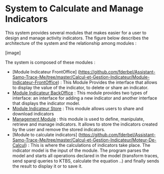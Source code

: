  
System to Calculate and Manage Indicators
========

This system provides several modules that makes  easier for a user to design and manage activity indicators.
The figure below describes the architecture of the system and the relationship among modules :

[image]


The system is composed of these modules :
 - [Module Indicateur FrontOffice] (https://github.com/fderbel/Assistant-Samo-Trace-Me/tree/master/Calcul-et-Gestion-Indicateur/Module-Indicateur-FrontOffice) : This Module Provides the interface that allows to display the value of the indicator, to delete or share an indicator.
 - [Module Indicateur BackOffice](https://github.com/fderbel/Assistant-Samo-Trace-Me/tree/master/Calcul-et-Gestion-Indicateur/Module-Indicateur-BackOffice) : This module provides two types of interface: an interface for adding a new indicator and another interface that displays the indicator model.
 - [Module Indicateur Store](https://github.com/fderbel/Assistant-Samo-Trace-Me/tree/master/Calcul-et-Gestion-Indicateur/Module-Indicateur-Store) : This module allows users to share and download indicators
 - [Management Module]() : this module is used to define, manipulate, retrieve and manage indicators. It allows to store the indicators created by the user and  remove the stored indicators.
 - [Module to calculate indicators] (https://github.com/fderbel/Assistant-Samo-Trace-Me/tree/master/Calcul-et-Gestion-Indicateur/Moteur-De-Calcul) : This is where the calculations of indicators take place. The indicator model is the input of the module. The program parses the model and starts all operations declared in the model (transform traces, send sparql queries to KTBS, calculate the equation ..) and finally sends the result to display it or to save it.

